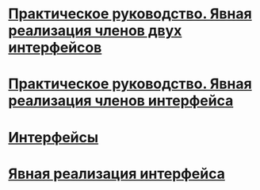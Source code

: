 # [Практическое руководство. Явная реализация членов двух интерфейсов](how-to-explicitly-implement-members-of-two-interfaces.md)
# [Практическое руководство. Явная реализация членов интерфейса](how-to-explicitly-implement-interface-members.md)
# [Интерфейсы](index.md)
# [Явная реализация интерфейса](explicit-interface-implementation.md)
